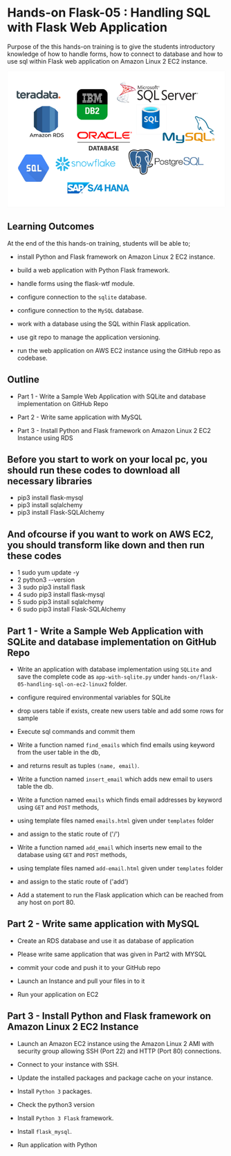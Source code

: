 # Hands-on Flask-05 : Handling SQL with Flask Web Application

Purpose of the this hands-on training is to give the students introductory knowledge of how to handle forms, how to connect to database and how to use sql within Flask web application on Amazon Linux 2 EC2 instance. 

![Databases in Flask](./database.png)

## Learning Outcomes

At the end of the this hands-on training, students will be able to;

- install Python and Flask framework on Amazon Linux 2 EC2 instance.

- build a web application with Python Flask framework.

- handle forms using the flask-wtf module.

- configure connection to the `sqlite` database.

- configure connection to the `MySQL` database.

- work with a database using the SQL within Flask application.

- use git repo to manage the application versioning.

- run the web application on AWS EC2 instance using the GitHub repo as codebase.


## Outline

- Part 1 - Write a Sample Web Application with SQLite and database implementation on GitHub Repo

- Part 2 - Write same application with MySQL

- Part 3 - Install Python and Flask framework on Amazon Linux 2 EC2 Instance using RDS

## Before you start to work on your local pc, you should run these codes to download all necessary libraries

- pip3 install flask-mysql
- pip3 install sqlalchemy
- pip3 install Flask-SQLAlchemy

## And ofcourse if you want to work on AWS EC2, you should transform like down and then  run these codes

- 1  sudo yum update -y
- 2  python3 --version
- 3  sudo pip3 install flask
- 4  sudo pip3 install flask-mysql
- 5  sudo pip3 install sqlalchemy
- 6  sudo pip3 install Flask-SQLAlchemy
  
## Part 1 - Write a Sample Web Application with SQLite and database implementation on GitHub Repo

- Write an application with database implementation using `SQLite` and save the complete code as `app-with-sqlite.py` under `hands-on/flask-05-handling-sql-on-ec2-linux2` folder.

- configure required environmental variables for SQLite

- drop users table if exists, create new users table and add some rows for sample

- Execute sql commands and commit them

- Write a function named `find_emails` which find emails using keyword from the user table in the db,
- and returns result as tuples `(name, email)`.

- Write a function named `insert_email` which adds new email to users table the db.

- Write a function named `emails` which finds email addresses by keyword using `GET` and `POST` methods,
- using template files named `emails.html` given under `templates` folder
- and assign to the static route of ('/')

- Write a function named `add_email` which inserts new email to the database using `GET` and `POST` methods,
- using template files named `add-email.html` given under `templates` folder
- and assign to the static route of ('add')

- Add a statement to run the Flask application which can be reached from any host on port 80.

## Part 2 - Write same application with MySQL

- Create an RDS database and use it as database of application

- Please write same application that was given in Part2 with MYSQL

- commit your code and push it to your GitHub repo

- Launch an Instance and pull your files in to it

- Run your application on EC2


## Part 3 - Install Python and Flask framework on Amazon Linux 2 EC2 Instance 

- Launch an Amazon EC2 instance using the Amazon Linux 2 AMI with security group allowing SSH (Port 22) and HTTP (Port 80) connections.

- Connect to your instance with SSH.

- Update the installed packages and package cache on your instance.

- Install `Python 3` packages.

- Check the python3 version

- Install `Python 3 Flask` framework.

- Install `flask_mysql`.

- Run application with Python


